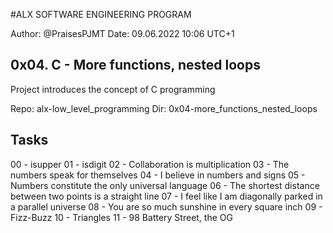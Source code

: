 #ALX SOFTWARE ENGINEERING PROGRAM 

Author:		@PraisesPJMT
Date:		09.06.2022 10:06 UTC+1


## 0x04. C - More functions, nested loops
Project introduces the concept of C programming

Repo:	alx-low_level_programming
Dir:	0x04-more_functions_nested_loops

## Tasks
00 - isupper
01 - isdigit
02 - Collaboration is multiplication
03 - The numbers speak for themselves
04 - I believe in numbers and signs
05 - Numbers constitute the only universal language
06 - The shortest distance between two points is a straight line
07 - I feel like I am diagonally parked in a parallel universe
08 - You are so much sunshine in every square inch
09 - Fizz-Buzz
10 - Triangles
11 - 98 Battery Street, the OG
